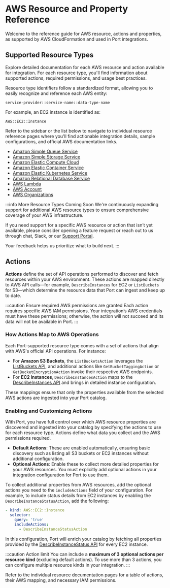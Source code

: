 # AWS Resource and Property Reference

Welcome to the reference guide for AWS resource, actions and properties, as supported by AWS CloudFormation and used in Port integrations.

## Supported Resource Types

Explore detailed documentation for each AWS resource and action available for integration. For each resource type, you'll find information about supported actions, required permissions, and usage best practices.

Resource type identifiers follow a standardized format, allowing you to easily recognize and reference each AWS entity:

```
service-provider::service-name::data-type-name
```

For example, an EC2 instance is identified as:

```
AWS::EC2::Instance
```

Refer to the sidebar or the list below to navigate to individual resource reference pages where you'll find actionable integration details, sample configurations, and official AWS documentation links.

- [Amazon Simple Queue Service](./amazon-simple-queue-service/amazon-simple-queue-service.md)
- [Amazon Simple Storage Service](./amazon-simple-storage-service/amazon-simple-storage-service.md)
- [Amazon Elastic Compute Cloud](./amazon-elastic-compute-cloud/amazon-elastic-compute-cloud.md)
- [Amazon Elastic Container Service](./amazon-elastic-container-service/amazon-elastic-container-service.md)
- [Amazon Elastic Kubernetes Service](./amazon-elastic-kubernetes-service/amazon-elastic-kubernetes-service.md)
- [Amazon Relational Database Service](./amazon-relational-database-service/amazon-relational-database-service.md)
- [AWS Lambda](./aws-lambda/aws-lambda.md)
- [AWS Account](./aws-account/aws-account.md)
- [AWS Organizations](./aws-organizations/aws-organizations.md)

:::info More Resource Types Coming Soon
We're continuously expanding support for additional AWS resource types to ensure comprehensive coverage of your AWS infrastructure.

If you need support for a specific AWS resource or action that isn’t yet available, please consider opening a feature request or reach out to us through chat, Slack, or our [Support Portal](http://support.port.io/).

Your feedback helps us prioritize what to build next.
:::

## Actions

**Actions** define the set of API operations performed to discover and fetch resources within your AWS environment. These actions are mapped directly to AWS API calls—for example, `DescribeInstances` for EC2 or `ListBuckets` for S3—which determine the resource data that Port can ingest and keep up to date.

:::caution Ensure required AWS permissions are granted
Each action requires specific AWS IAM permissions. Your integration’s AWS credentials must have these permissions; otherwise, the action will not succeed and its data will not be available in Port.
:::

### How Actions Map to AWS Operations

Each Port-supported resource type comes with a set of actions that align with AWS's official API operations. For instance:

- For **Amazon S3 Buckets**, the `ListBucketsAction` leverages the [ListBuckets API](https://docs.aws.amazon.com/AmazonS3/latest/API/API_ListBuckets.html), and additional actions like `GetBucketTaggingAction` or `GetBucketEncryptionAction` invoke their respective AWS endpoints.
- For **EC2 Instances**, `DescribeInstancesAction` maps to the [DescribeInstances API](https://docs.aws.amazon.com/AWSEC2/latest/APIReference/API_DescribeInstances.html) and brings in detailed instance configuration.

These mappings ensure that only the properties available from the selected AWS actions are ingested into your Port catalog.

### Enabling and Customizing Actions

With Port, you have full control over which AWS resource properties are discovered and ingested into your catalog by specifying the actions to use for each resource type. Actions define what data you collect and the AWS permissions required.

- **Default Actions**: These are enabled automatically, ensuring basic discovery such as listing all S3 buckets or EC2 instances without additional configuration.
- **Optional Actions**: Enable these to collect more detailed properties for your AWS resources. You must explicitly add optional actions in your integration configuration for Port to use them.

To collect additional properties from AWS resources, add the optional actions you need to the `includeActions` field of your configuration. For example, to include status details from EC2 instances by enabling the `DescribeInstanceStatusAction`, add the following:

```yaml
- kind: AWS::EC2::Instance
  selector:
    query: 'true'
    includeActions:
      - DescribeInstanceStatusAction
```

In this configuration, Port will enrich your catalog by fetching all properties provided by the [DescribeInstanceStatus API](https://docs.aws.amazon.com/AWSEC2/latest/APIReference/API_DescribeInstanceStatus.html) for every EC2 instance.

:::caution Action limit
You can include a **maximum of 3 optional actions per resource kind** (excluding default actions). To use more than 3 actions, you can configure multiple resource kinds in your integration.
:::


Refer to the individual resource documentation pages for a table of actions, their AWS mapping, and necessary IAM permissions.
